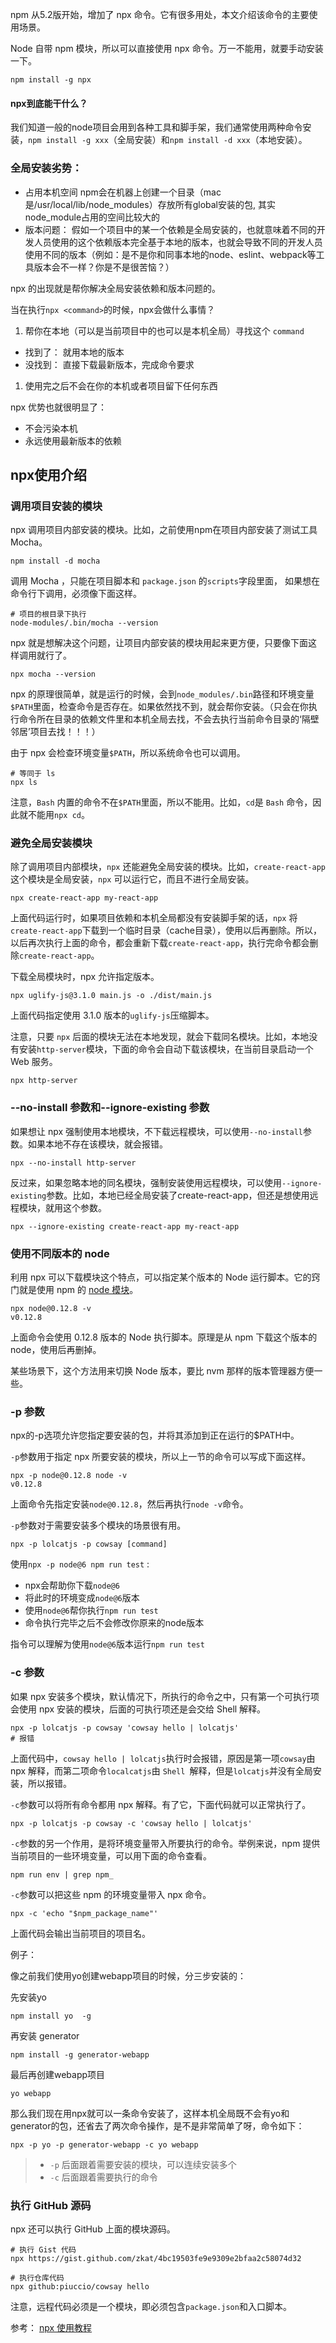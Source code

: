 npm 从5.2版开始，增加了 npx 命令。它有很多用处，本文介绍该命令的主要使用场景。

Node 自带 npm 模块，所以可以直接使用 npx 命令。万一不能用，就要手动安装一下。

```
npm install -g npx
```

#### npx到底能干什么？

我们知道一般的node项目会用到各种工具和脚手架，我们通常使用两种命令安装，`npm install -g xxx`（全局安装）和`npm install -d xxx`（本地安装）。

### 全局安装劣势：

- 占用本机空间
   npm会在机器上创建一个目录（mac是/usr/local/lib/node_modules）存放所有global安装的包, 其实node_module占用的空间比较大的
- 版本问题：
   假如一个项目中的某一个依赖是全局安装的，也就意味着不同的开发人员使用的这个依赖版本完全基于本地的版本，也就会导致不同的开发人员使用不同的版本（例如：是不是你和同事本地的node、eslint、webpack等工具版本会不一样？你是不是很苦恼？）

npx 的出现就是帮你解决全局安装依赖和版本问题的。

当在执行`npx <command>`的时候，npx会做什么事情？

1. 帮你在本地（可以是当前项目中的也可以是本机全局）寻找这个 `command`

- 找到了： 就用本地的版本
- 没找到： 直接下载最新版本，完成命令要求

1. 使用完之后不会在你的本机或者项目留下任何东西

npx 优势也就很明显了：

- 不会污染本机
- 永远使用最新版本的依赖

## npx使用介绍

### 调用项目安装的模块

npx 调用项目内部安装的模块。比如，之前使用npm在项目内部安装了测试工具 Mocha。

```
npm install -d mocha
```

调用 Mocha ，只能在项目脚本和 `package.json` 的`scripts`字段里面， 如果想在命令行下调用，必须像下面这样。

```
# 项目的根目录下执行
node-modules/.bin/mocha --version
```

npx 就是想解决这个问题，让项目内部安装的模块用起来更方便，只要像下面这样调用就行了。

```
npx mocha --version
```

npx 的原理很简单，就是运行的时候，会到`node_modules/.bin`路径和环境变量`$PATH`里面，检查命令是否存在。如果依然找不到，就会帮你安装。（只会在你执行命令所在目录的依赖文件里和本机全局去找，不会去执行当前命令目录的‘隔壁邻居’项目去找！！！）

由于 npx 会检查环境变量`$PATH`，所以系统命令也可以调用。

```
# 等同于 ls
npx ls
```

注意，`Bash` 内置的命令不在`$PATH`里面，所以不能用。比如，`cd`是 `Bash` 命令，因此就不能用`npx cd`。

### 避免全局安装模块

除了调用项目内部模块，`npx` 还能避免全局安装的模块。比如，`create-react-app`这个模块是全局安装，`npx` 可以运行它，而且不进行全局安装。

```
npx create-react-app my-react-app
```

上面代码运行时，如果项目依赖和本机全局都没有安装脚手架的话，`npx` 将`create-react-app`下载到一个临时目录（cache目录），使用以后再删除。所以，以后再次执行上面的命令，都会重新下载`create-react-app`，执行完命令都会删除`create-react-app`。

下载全局模块时，npx 允许指定版本。

```
npx uglify-js@3.1.0 main.js -o ./dist/main.js
```

上面代码指定使用 3.1.0 版本的`uglify-js`压缩脚本。

注意，只要 `npx` 后面的模块无法在本地发现，就会下载同名模块。比如，本地没有安装`http-server`模块，下面的命令会自动下载该模块，在当前目录启动一个 Web 服务。

```
npx http-server
```

### --no-install 参数和--ignore-existing 参数

如果想让 npx 强制使用本地模块，不下载远程模块，可以使用`--no-install`参数。如果本地不存在该模块，就会报错。

```
npx --no-install http-server
```

反过来，如果忽略本地的同名模块，强制安装使用远程模块，可以使用`--ignore-existing`参数。比如，本地已经全局安装了create-react-app，但还是想使用远程模块，就用这个参数。

```
npx --ignore-existing create-react-app my-react-app
```

### 使用不同版本的 node

利用 npx 可以下载模块这个特点，可以指定某个版本的 Node 运行脚本。它的窍门就是使用 npm 的 [node 模块](https://www.npmjs.com/package/node)。

```
npx node@0.12.8 -v
v0.12.8
```

上面命令会使用 0.12.8 版本的 Node 执行脚本。原理是从 npm 下载这个版本的 node，使用后再删掉。

某些场景下，这个方法用来切换 Node 版本，要比 nvm 那样的版本管理器方便一些。

### -p 参数

npx的-p选项允许您指定要安装的包，并将其添加到正在运行的$PATH中。

`-p`参数用于指定 npx 所要安装的模块，所以上一节的命令可以写成下面这样。

```
npx -p node@0.12.8 node -v
v0.12.8
```

上面命令先指定安装`node@0.12.8`，然后再执行`node -v`命令。

`-p`参数对于需要安装多个模块的场景很有用。

```
npx -p lolcatjs -p cowsay [command]
```

使用`npx -p node@6 npm run test` :

- npx会帮助你下载`node@6`
- 将此时的环境变成`node@6`版本
- 使用`node@6`帮你执行`npm run test`
- 命令执行完毕之后不会修改你原来的node版本

指令可以理解为使用`node@6`版本运行`npm run test`

### -c 参数

如果 npx 安装多个模块，默认情况下，所执行的命令之中，只有第一个可执行项会使用 npx 安装的模块，后面的可执行项还是会交给 Shell 解释。

```
npx -p lolcatjs -p cowsay 'cowsay hello | lolcatjs'
# 报错
```

上面代码中，`cowsay hello | lolcatjs`执行时会报错，原因是第一项`cowsay`由 npx 解释，而第二项命令`localcatjs`由 `Shell `解释，但是`lolcatjs`并没有全局安装，所以报错。

`-c`参数可以将所有命令都用 npx 解释。有了它，下面代码就可以正常执行了。

```
npx -p lolcatjs -p cowsay -c 'cowsay hello | lolcatjs'
```

`-c`参数的另一个作用，是将环境变量带入所要执行的命令。举例来说，npm 提供当前项目的一些环境变量，可以用下面的命令查看。

```
npm run env | grep npm_
```

`-c`参数可以把这些 npm 的环境变量带入 npx 命令。

```
npx -c 'echo "$npm_package_name"'
```

上面代码会输出当前项目的项目名。

例子：

像之前我们使用yo创建webapp项目的时候，分三步安装的：

先安装yo

```
npm install yo  -g
```

再安装 generator

```
npm install -g generator-webapp
```

最后再创建webapp项目

```
yo webapp
```

那么我们现在用npx就可以一条命令安装了，这样本机全局既不会有yo和generator的包，还省去了两次命令操作，是不是非常简单了呀，命令如下：

```
npx -p yo -p generator-webapp -c yo webapp
```

> - `-p` 后面跟着需要安装的模块，可以连续安装多个
> - `-c` 后面跟着需要执行的命令

### 执行 GitHub 源码

npx 还可以执行 GitHub 上面的模块源码。

```
# 执行 Gist 代码
npx https://gist.github.com/zkat/4bc19503fe9e9309e2bfaa2c58074d32

# 执行仓库代码
npx github:piuccio/cowsay hello
```

注意，远程代码必须是一个模块，即必须包含`package.json`和入口脚本。

参考：
 [npx 使用教程](http://www.ruanyifeng.com/blog/2019/02/npx.html)

